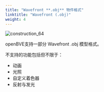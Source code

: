 ```yaml
---
title: "Wavefront **.obj** 物件格式"
linktitle: "Wavefront (.obj)"
weight: 4
---
```


![construction_64](/images/construction_64.png)

openBVE支持一部分 Wavefront .obj 模型格式。

不支持的功能包括但不限于：

- 动画
- 光照
- 自定义着色器
- 反射与发光